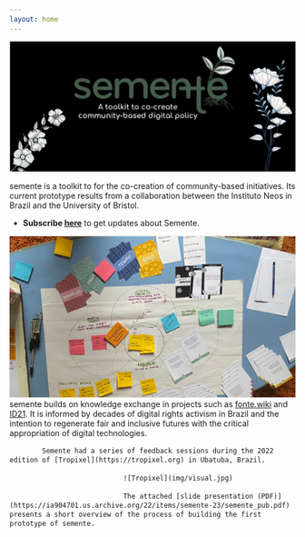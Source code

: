 ```yaml
---
layout: home
---
```


![semente](img/header.png)

semente is a toolkit to for the co-creation of community-based initiatives. Its current prototype results from a collaboration between the Instituto Neos in Brazil and the University of Bristol.

  - **Subscribe [here](https://forms.gle/AoHdH7fD9VjxY6zf8)** to get updates about Semente.

![deck](img/deck.jpg)
  					semente builds on knowledge exchange in projects such as [fonte.wiki](https://fonte.wiki) and [ID21](https://fonte.wiki/id21). It is informed by decades of digital rights activism in Brazil and the intention to regenerate fair and inclusive futures with the critical appropriation of digital technologies.


            Semente had a series of feedback sessions during the 2022 edition of [Tropixel](https://tropixel.org) in Ubatuba, Brazil.

            					![Tropixel](img/visual.jpg)

            					The attached [slide presentation (PDF)](https://ia904701.us.archive.org/22/items/semente-23/semente_pub.pdf) presents a short overview of the process of building the first prototype of semente.

